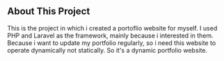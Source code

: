 ## About This Project

This is the project in which i created a portoflio website for myself. I used PHP and Laravel as the framework, mainly because i interested in them. Because i want to update my portfolio regularly, so i need this website to operate dynamically not statically. So it's a dynamic portfolio website.